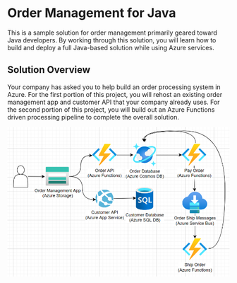 # Order Management for Java

This is a sample solution for order management primarily geared toward Java developers. By working through this solution, you will learn how to build and deploy a full Java-based solution while using Azure services.

## Solution Overview

Your company has asked you to help build an order processing system in Azure. For the first portion of this project, you will rehost an existing order management app and customer API that your company already uses. For the second portion of this project, you will build out an Azure Functions driven processing pipeline to complete the overall solution.

![Solution Architecture](./assets/architecture.png)

